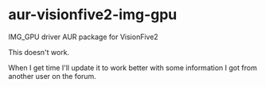 # aur-visionfive2-img-gpu
IMG_GPU driver AUR package for VisionFive2

This doesn't work. 

When I get time I'll update it to work better with some information I got from another user on the forum.
